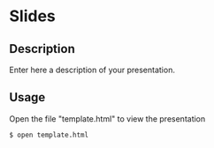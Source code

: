 # Slides


## Description

Enter here a description of your presentation.


## Usage

Open the file "template.html" to view the presentation

```
$ open template.html
```
